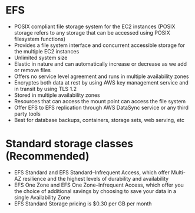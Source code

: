 
# EFS
- POSIX compliant file storage system for the EC2 instances (POSIX storage refers to any storage that can be accessed 
  using POSIX filesystem functions)
- Provides a file system interface and concurrent accessible storage for the multiple EC2 instances
- Unlimited system size
- Elastic in nature and can automatically increase or decrease as we add or remove files
- Offers no service level agreement and runs in multiple availability zones
- Encryptes both data at rest by using AWS key management service and in transit by using TLS 1.2
- Stored in multiple availability zones
- Resources that can access the mount point can access the file system
- Offer EFS to EFS replication through AWS DataSync service or any third party tools
- Best for database backups, containers, storage sets, web serving, etc
# Standard storage classes (Recommended)
- EFS Standard and EFS Standard–Infrequent Access, which offer Multi-AZ resilience and the highest levels 
  of durability and availability
- EFS One Zone and EFS One Zone–Infrequent Access, which offer you the choice of additional savings by choosing to save 
  your data in a single Availability Zone
- EFS Standard Storage pricing is $0.30 per GB per month